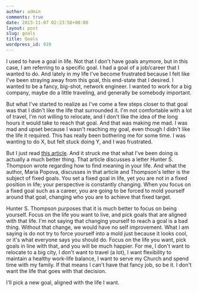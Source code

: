 ```yaml
---
author: admin
comments: true
date: 2013-11-07 02:23:58+00:00
layout: post
slug: goals
title: Goals
wordpress_id: 919
---
```


I used to have a goal in life. Not that I don't have goals anymore, but in this case, I am referring to a specific goal. I had a goal of a job/career that I wanted to do. And lately in my life I've become frustrated because I felt like I've been straying away from this goal, this end-state that I desired. I wanted to be a fancy, big-shot, network engineer. I wanted to work for a big company, maybe do a little traveling, and generally be somebody important. 

But what I've started to realize as I've come a few steps closer to that goal was that I didn't like the life that surrounded it. I'm not comfortable with a lot of travel, I'm not willing to relocate, and I don't like the idea of the long hours it would take to reach that goal. And that was making me mad. I was mad and upset because I wasn't reaching my goal, even though I didn't like the life it required. This has really been bothering me for some time. I was wanting to do X, but felt stuck doing Y, and I was frustrated.

But I just read [this article](http://www.brainpickings.org/index.php/2013/11/04/hunter-s-thomspon-letters-of-note-advice/). And it struck me that what I've been doing is actually a much better thing. That article discusses a letter Hunter S. Thompson wrote regarding how to find meaning in your life. And what the author,  Maria Popova, discusses in that article and Thompson's letter is the subject of fixed goals. You set a fixed goal in life, yet you are not in a fixed position in life; your perspective is constantly changing. When you focus on a fixed goal such as a career, you are going to be forced to mold yourself around that goal, changing who you are to achieve that fixed target. 

Hunter S. Thompson purposes that it is much better to focus on being yourself. Focus on the life you want to live, and pick goals that are aligned with that life. I'm not saying that changing yourself to reach a goal is a bad thing. Without that change, we would have no self improvement. What I am saying is do not try to force yourself into a mold just because it looks cool, or it's what everyone says you should do. Focus on the life you want, pick goals in line with that, and you will be much happier. For me, I don't want to relocate to a big city, I don't want to travel (a lot), I want flexibility to maintain a healthy work-life balance, I want to serve my Church and spend time with my family. If that means I can't have that fancy job, so be it. I don't want the life that goes with that decision.  

I'll pick a new goal, aligned with the life I want.
